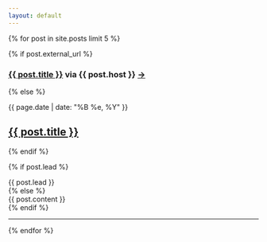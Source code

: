 ```yaml
---
layout: default
---
```


{% for post in site.posts limit 5 %}

{% if post.external_url %}

<h3><a href="{{ post.url }}">{{ post.title }}</a> via {{ post.host }} <a href="{{ post.external_url }}">&#8594;</a></h3>

{% else %}

<div class="date">{{ page.date | date: "%B %e, %Y" }}</div>
<h2><a href="{{ post.url }}">{{ post.title }}</a></h2>

{% endif %}

{% if post.lead %}
<div class="entry">{{ post.lead }}</div>
{% else %}
<div class="entry">{{ post.content }}</div>
{% endif %}


<hr />
{% endfor %}
